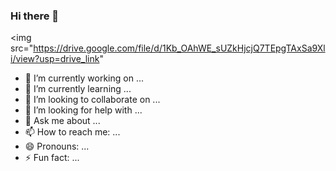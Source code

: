 ### Hi there 👋
<img src="https://drive.google.com/file/d/1Kb_OAhWE_sUZkHjcjQ7TEpgTAxSa9Xli/view?usp=drive_link"

- 🔭 I’m currently working on ...
- 🌱 I’m currently learning ...
- 👯 I’m looking to collaborate on ...
- 🤔 I’m looking for help with ...
- 💬 Ask me about ...
- 📫 How to reach me: ...
- 😄 Pronouns: ...
- ⚡ Fun fact: ...
